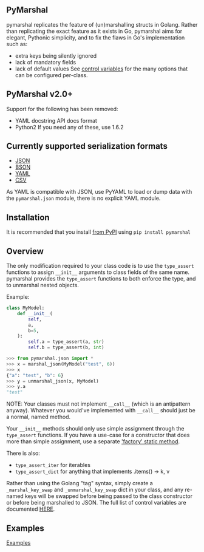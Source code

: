 ## PyMarshal

pymarshal replicates the feature of (un)marshalling structs in Golang.
Rather than replicating the exact feature as it exists in Go,
pymarshal aims for elegant, Pythonic simplicity, and to fix the flaws in
Go's implementation such as:
  - extra keys being silently ignored
  - lack of mandatory fields
  - lack of default values
See [control variables](
https://github.com/stargateaudio/pymarshal/blob/master/examples/control_variables.md
) for the many options that can be configured per-class.

## PyMarshal v2.0+
Support for the following has been removed:
- YAML docstring API docs format
- Python2
If you need any of these, use 1.6.2

## Currently supported serialization formats
  - [JSON](https://github.com/stargateaudio/pymarshal/blob/master/examples/usage_json.md)
  - [BSON](https://github.com/stargateaudio/pymarshal/blob/master/examples/usage_bson.md)
  - [YAML](https://github.com/stargateaudio/pymarshal/blob/master/examples/usage_yaml.md)
  - [CSV](https://github.com/stargateaudio/pymarshal/blob/master/examples/usage_csv.md)

As YAML is compatible with JSON, use PyYAML to load or dump data
with the `pymarshal.json` module, there is no explicit YAML module.

## Installation
It is recommended that you install
[from PyPI](https://pypi.python.org/pypi/pymarshal/)
using `pip install pymarshal`


## Overview

The only modification required to your class code is to use the `type_assert`
functions to assign `__init__` arguments to class fields of the same
name.  pymarshal provides the `type_assert` functions to both enforce the type,
and to unmarshal nested objects.

Example:
```python
class MyModel:
    def __init__(
        self,
        a,
        b=5,
    ):
        self.a = type_assert(a, str)
        self.b = type_assert(b, int)

>>> from pymarshal.json import *
>>> x = marshal_json(MyModel("test", 6))
>>> x
{"a": "test", "b": 6}
>>> y = unmarshal_json(x, MyModel)
>>> y.a
"test"
```

NOTE:  Your classes must not implement `__call__` (which is an antipattern
anyway).  Whatever you would've implemented with `__call__` should just be
a normal, named method.

Your `__init__` methods should only use simple assignment through the
`type_assert` functions.  If you have a use-case for a constructor that
does more than simple assignment, use a separate
['factory' static method](
  https://github.com/stargateaudio/pymarshal/blob/master/examples/factory.md
).

There is also:
  - `type_assert_iter` for iterables
  - `type_assert_dict` for anything that implements .items() -> k, v

Rather than using the Golang "tag" syntax, simply create a
`_marshal_key_swap` and `_unmarshal_key_swap` dict in your class,
and any re-named keys will be swapped before being passed to the
class constructor or before being marshalled to JSON.  The full list
of control variables are documented [HERE](
  https://github.com/stargateaudio/pymarshal/blob/master/examples/control_variables.md
).

## Examples

[Examples](https://github.com/stargateaudio/pymarshal/blob/master/examples/)


